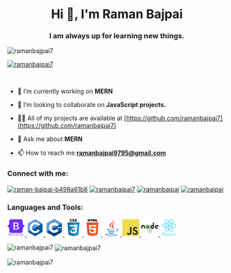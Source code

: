 <h1 align="center">Hi 👋, I'm Raman Bajpai</h1>
<h3 align="center">I am always up for learning new things.</h3>

<p align="left"> <img src="https://komarev.com/ghpvc/?username=ramanbajpai7&label=Profile%20views&color=0e75b6&style=flat" alt="ramanbajpai7" /> </p>

<p align="left"> <a href="https://github.com/ryo-ma/github-profile-trophy"><img src="https://github-profile-trophy.vercel.app/?username=ramanbajpai7" alt="ramanbajpai7" /></a> </p>

<p align="left"> <a href="https://twitter.com/" target="blank"><img src="https://img.shields.io/twitter/follow/?logo=twitter&style=for-the-badge" alt="" /></a> </p>

- 🔭 I’m currently working on **MERN**

- 👯 I’m looking to collaborate on **JavaScript projects.**

- 👨‍💻 All of my projects are available at [https://github.com/ramanbajpai7](https://github.com/ramanbajpai7)

- 💬 Ask me about **MERN**

- 📫 How to reach me **ramanbajpai9795@gmail.com**

<h3 align="left">Connect with me:</h3>
<p align="left">
<a href="https://linkedin.com/in/raman-bajpai-b498a61b8" target="blank"><img align="center" src="https://raw.githubusercontent.com/rahuldkjain/github-profile-readme-generator/master/src/images/icons/Social/linked-in-alt.svg" alt="raman-bajpai-b498a61b8" height="30" width="40" /></a>
<a href="https://www.codechef.com/users/ramanbajpai7" target="blank"><img align="center" src="https://cdn.jsdelivr.net/npm/simple-icons@3.1.0/icons/codechef.svg" alt="ramanbajpai7" height="30" width="40" /></a>
<a href="https://www.leetcode.com/ramanbajpai" target="blank"><img align="center" src="https://raw.githubusercontent.com/rahuldkjain/github-profile-readme-generator/master/src/images/icons/Social/leet-code.svg" alt="ramanbajpai" height="30" width="40" /></a>
<a href="https://auth.geeksforgeeks.org/user/ramanbajpai" target="blank"><img align="center" src="https://raw.githubusercontent.com/rahuldkjain/github-profile-readme-generator/master/src/images/icons/Social/geeks-for-geeks.svg" alt="ramanbajpai" height="30" width="40" /></a>
</p>

<h3 align="left">Languages and Tools:</h3>
<p align="left"> <a href="https://getbootstrap.com" target="_blank" rel="noreferrer"> <img src="https://raw.githubusercontent.com/devicons/devicon/master/icons/bootstrap/bootstrap-plain-wordmark.svg" alt="bootstrap" width="40" height="40"/> </a> <a href="https://www.cprogramming.com/" target="_blank" rel="noreferrer"> <img src="https://raw.githubusercontent.com/devicons/devicon/master/icons/c/c-original.svg" alt="c" width="40" height="40"/> </a> <a href="https://www.w3schools.com/cpp/" target="_blank" rel="noreferrer"> <img src="https://raw.githubusercontent.com/devicons/devicon/master/icons/cplusplus/cplusplus-original.svg" alt="cplusplus" width="40" height="40"/> </a> <a href="https://www.w3schools.com/css/" target="_blank" rel="noreferrer"> <img src="https://raw.githubusercontent.com/devicons/devicon/master/icons/css3/css3-original-wordmark.svg" alt="css3" width="40" height="40"/> </a> <a href="https://www.w3.org/html/" target="_blank" rel="noreferrer"> <img src="https://raw.githubusercontent.com/devicons/devicon/master/icons/html5/html5-original-wordmark.svg" alt="html5" width="40" height="40"/> </a> <a href="https://www.java.com" target="_blank" rel="noreferrer"> <img src="https://raw.githubusercontent.com/devicons/devicon/master/icons/java/java-original.svg" alt="java" width="40" height="40"/> </a> <a href="https://developer.mozilla.org/en-US/docs/Web/JavaScript" target="_blank" rel="noreferrer"> <img src="https://raw.githubusercontent.com/devicons/devicon/master/icons/javascript/javascript-original.svg" alt="javascript" width="40" height="40"/> </a> <a href="https://nodejs.org" target="_blank" rel="noreferrer"> <img src="https://raw.githubusercontent.com/devicons/devicon/master/icons/nodejs/nodejs-original-wordmark.svg" alt="nodejs" width="40" height="40"/> </a> <a href="https://reactjs.org/" target="_blank" rel="noreferrer"> <img src="https://raw.githubusercontent.com/devicons/devicon/master/icons/react/react-original-wordmark.svg" alt="react" width="40" height="40"/> </a> </p>

<p><img align="left" src="https://github-readme-stats.vercel.app/api/top-langs?username=ramanbajpai7&show_icons=true&locale=en&layout=compact" alt="ramanbajpai7" /></p>

<p>&nbsp;<img align="center" src="https://github-readme-stats.vercel.app/api?username=ramanbajpai7&show_icons=true&locale=en" alt="ramanbajpai7" /></p>

<p><img align="center" src="https://github-readme-streak-stats.herokuapp.com/?user=ramanbajpai7&" alt="ramanbajpai7" /></p>
